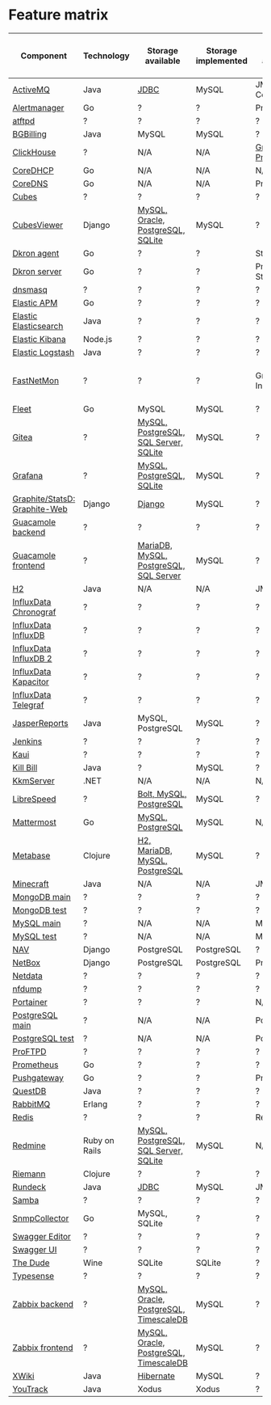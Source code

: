 # Feature matrix

| Component | Technology | Storage available | Storage implemented | Metrics available | Metrics implemented | Other required or available | Other implemented
| --------- | ---------- | ----------------- | ------------------- | ----------------- | ------------------- | ------------------------ | -------------------
| [ActiveMQ](../message-queues/activemq) | Java | [JDBC](https://activemq.apache.org/jdbc-support) | MySQL | JMX, Web Console  | Web Console | N/A | N/A
| [Alertmanager](../prometheus/alertmanager) | Go | ? | ? | Prometheus | Prometheus | ? | ?
| [atftpd](../file-sharing/atftpd) | ? | ? | ? | ? | ? | ? | ?
| [BGBilling](../commerce/bgbilling) | Java | MySQL | MySQL | ? | ? | ActiveMQ | ActiveMQ
| [ClickHouse](../databases/clickhouse) | ? | N/A | N/A | [Graphite, Prometheus](https://clickhouse.tech/docs/en/operations/monitoring/) | ? | ? | ?
| [CoreDHCP](../dhcp/coredhcp) | Go | N/A | N/A | N/A | N/A | N/A | N/A
| [CoreDNS](../dns/coredns) | Go | N/A | N/A | Prometheus | Prometheus | N/A | N/A
| [Cubes](../business-intelligence/cubes/backend) | ? | ? | ? | ? | ? | ? | ?
| [CubesViewer](../business-intelligence/cubes/frontend) | Django | [MySQL, Oracle, PostgreSQL, SQLite](https://github.com/jjmontesl/cubesviewer/blob/master/doc/guide/cubesviewer-server-installation.md) | MySQL | ? | ? | ? | ?
| [Dkron agent](../workload-automation/dkron/agent) | Go | ? | ? | StatsD | StatsD | ? | ?
| [Dkron server](../workload-automation/dkron/server) | Go | ? | ? | Prometheus, StatsD | Prometheus, StatsD | ? | ?
| [dnsmasq](../dns/dnsmasq) | ? | ? | ? | ? | ? | ? | ?
| [Elastic APM](../elastic/apm) | Go | ? | ? | ? | ? | ? | ?
| [Elastic Elasticsearch](../elastic/elasticsearch) | Java | ? | ? | ? | InfluxDB | ? | ?
| [Elastic Kibana](../elastic/kibana) | Node.js | ? | ? | ? | InfluxDB | ? | ?
| [Elastic Logstash](../elastic/logstash) | Java | ? | ? | ? | InfluxDB | ? | ?
| [FastNetMon](../network-monitoring/fastnetmon) | ? | ? | ? | Graphite, InfluxDB | InfluxDB (thru Graphite wire protocol) | ? | ?
| [Fleet](../fleet) | Go | MySQL | MySQL | ? | ? | Redis | ?
| [Gitea](../gitea) | ? | [MySQL, PostgreSQL, SQL Server, SQLite](https://docs.gitea.io/en-us/database-prep/) | MySQL | ? | ? | ? | ?
| [Grafana](../grafana) | ? | [MySQL, PostgreSQL, SQLite](https://grafana.com/docs/grafana/latest/installation/requirements/) | MySQL | ? | ? | ? | ?
| [Graphite/StatsD: Graphite-Web](../graphite-statsd) | Django | [Django](https://graphite.readthedocs.io/en/stable/config-database-setup.html) | MySQL | ? | ? | ? | ?
| [Guacamole backend](../guacamole/backend) | ? | ? | ? | ? | ? | ? | ?
| [Guacamole frontend](../guacamole/frontend) | ? | [MariaDB, MySQL, PostgreSQL, SQL Server](https://guacamole.apache.org/doc/gug/jdbc-auth.html) | MySQL | ? | ? | ? | ?
| [H2](../databases/h2) | Java | N/A | N/A | JMX | Jolokia | N/A | N/A
| [InfluxData Chronograf](../influxdata/v1/chronograf) | ? | ? | ? | ? | ? | ? | ?
| [InfluxData InfluxDB](../influxdata/v1/influxdb) | ? | ? | ? | ? | InfluxDB | ? | ?
| [InfluxData InfluxDB 2](../influxdata/influxdb-2) | ? | ? | ? | ? | ? | ? | ?
| [InfluxData Kapacitor](../influxdata/v1/kapacitor)| ? | ? | ? | ? | InfluxDB | ? | ?
| [InfluxData Telegraf](../influxdata/telegraf) | ? | ? | ? | ? | ? | ? | ?
| [JasperReports](../business-intelligence/jasperreports) | Java | MySQL, PostgreSQL | MySQL | ? | ? | ? | ?
| [Jenkins](../jenkins) | ? | ? | ? | ? | InfluxDB | ? | ?
| [Kaui](../commerce/killbill/kaui) | ? | ? | ? | ? | ? | ? | ?
| [Kill Bill](../commerce/killbill/killbill) | Java | ? | MySQL | ? | ? | ? | ?
| [KkmServer](../commerce/kkmserver) | .NET | N/A | N/A | N/A | N/A | N/A | N/A
| [LibreSpeed](../librespeed) | ? | [Bolt, MySQL, PostgreSQL](https://github.com/librespeed/speedtest-go) | MySQL | ? | ? | ? | ?
| [Mattermost](../mattermost) | Go | [MySQL, PostgreSQL](https://docs.mattermost.com/install/requirements.html) | MySQL | N/A | N/A | ? | ?
| [Metabase](../business-intelligence/metabase) | Clojure | [H2, MariaDB, MySQL, PostgreSQL](https://www.metabase.com/docs/latest/operations-guide/configuring-application-database.html) | MySQL | ? | ? | ? | ?
| [Minecraft](../minecraft) | Java | N/A | N/A | JMX | Jolokia | N/A | N/A
| [MongoDB main](../databases/mongodb/main) | ? | ? | ? | ? | ? | ? | ?
| [MongoDB test](../databases/mongodb/test) | ? | ? | ? | ? | ? | ? | ?
| [MySQL main](../databases/mysql/main) | ? | N/A | N/A | MySQL | InfluxDB | ? | ?
| [MySQL test](../databases/mysql/test) | ? | N/A | N/A | MySQL | InfluxDB | ? | ?
| [NAV](../network-monitoring/nav) | Django | PostgreSQL | PostgreSQL | ? | ? | ? | ?
| [NetBox](../netbox) | Django | PostgreSQL | PostgreSQL | Prometheus | Prometheus | Redis | Redis
| [Netdata](../netdata) | ? | ? | ? | ? | ? | ? | ?
| [nfdump](../network-monitoring/nfdump) | ? | ? | ? | ? | ? | ? | ?
| [Portainer](../portainer) | ? | ? | ? | N/A | N/A | N/A | N/A
| [PostgreSQL main](../databases/postgresql/main) | ? | N/A | N/A | PostgreSQL | InfluxDB | ? | ?
| [PostgreSQL test](../databases/postgresql/test) | ? | N/A | N/A | PostgreSQL | InfluxDB | ? | ?
| [ProFTPD](../file-sharing/proftpd) | ? | ? | ? | ? | ? | ? | ?
| [Prometheus](../prometheus/prometheus) | Go | ? | ? | ? | InfluxDB | ? | ?
| [Pushgateway](../prometheus/pushgateway) | Go | ? | ? | Prometheus | Prometheus | ? | ?
| [QuestDB](../databases/questdb) | Java | ? | ? | ? | ? | ? | ?
| [RabbitMQ](../message-queues/rabbitmq) | Erlang | ? | ? | ? | ? | ? | ?
| [Redis](../redis) | ? | ? | ? | Redis | InfluxDB | ? | ?
| [Redmine](../bug-tracking/redmine) | Ruby on Rails | [MySQL, PostgreSQL, SQL Server, SQLite](https://www.redmine.org/projects/redmine/wiki/RedmineInstall) | MySQL | N/A | N/A | N/A | N/A
| [Riemann](../riemann) | Clojure | ? | ? | ? | ? | ? | ?
| [Rundeck](../workload-automation/rundeck) | Java | [JDBC](https://docs.rundeck.com/docs/administration/configuration/database/) | MySQL | JMX | ? | ? | ?
| [Samba](../file-sharing/samba) | ? | ? | ? | ? | ? | ? | ?
| [SnmpCollector](../network-monitoring/snmpcollector) | Go | MySQL, SQLite | ? | ? | ? | ? | ?
| [Swagger Editor](../swagger/editor) | ? | ? | ? | ? | ? | ? | ?
| [Swagger UI](../swagger/ui) | ? | ? | ? | ? | ? | ? | ?
| [The Dude](../network-monitoring/the-dude) | Wine | SQLite | SQLite | ? | ? | ? | ?
| [Typesense](../typesense) | ? | ? | ? | ? | ? | ? | ?
| [Zabbix backend](../network-monitoring/zabbix/backend) | ? | [MySQL, Oracle, PostgreSQL, TimescaleDB](https://www.zabbix.com/documentation/current/manual/installation/requirements) | MySQL | ? | ? | ? | ?
| [Zabbix frontend](../network-monitoring/zabbix/frontend) | ? | [MySQL, Oracle, PostgreSQL, TimescaleDB](https://www.zabbix.com/documentation/current/manual/installation/requirements) | MySQL | ? | ? | ? | ?
| [XWiki](../wiki/xwiki) | Java | [Hibernate](https://www.xwiki.org/xwiki/bin/view/Documentation/UserGuide/Features/DatabaseSupport) | MySQL | ? | ? | ? | ?
| [YouTrack](../bug-tracking/youtrack) | Java | Xodus | Xodus | ? | ? | ? | ?
